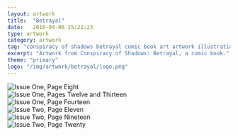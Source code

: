 ```yaml
---
layout: artwork
title:  "Betrayal"
date:   2016-04-06 15:21:23
type: artwork
category: artwork
tag: "conspiracy of shadows betrayal comic book art artwork illustration"
excerpt: "Artwork from Conspiracy of Shadows: Betrayal, a comic book."
theme: "primary"
logo: "/img/artwork/betrayal/logo.png"
---
```

<div class="image-container">
	<div class="wrapper">
		<section class="artwork">
			<img src="/img/artwork/betrayal/i01-p08.png" alt="Issue One, Page Eight"/>		
		</section>
		<section class="artwork">
			<img src="/img/artwork/betrayal/i01-p12-13.png" alt="Issue One, Pages Twelve and Thirteen"/>		
		</section>
		<section class="artwork">
			<img src="/img/artwork/betrayal/i01-p14.png" alt="Issue One, Page Fourteen"/>		
		</section>
		<section class="artwork">
			<img src="/img/artwork/betrayal/i02-p11.png" alt="Issue Two, Page Eleven"/>		
		</section>
		<section class="artwork">
			<img src="/img/artwork/betrayal/i02-p19.png" alt="Issue Two, Page Nineteen"/>		
		</section>
		<section class="artwork">
			<img src="/img/artwork/betrayal/i02-p20.png" alt="Issue Two, Page Twenty"/>		
		</section>
	</div>
</div>
